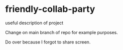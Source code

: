 # friendly-collab-party
useful description of project

Change on main branch of repo for example purposes.

Do over because I forgot to share screen.

